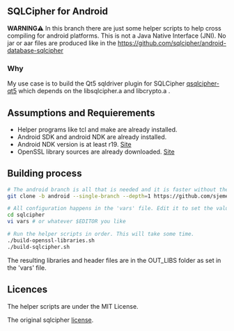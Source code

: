 ## SQLCipher for Android

**WARNING**:warning: In this branch there are just some helper scripts to help cross compiling for android platforms. This is not a Java Native Interface (JNI). No jar or aar files are produced like in the https://github.com/sqlcipher/android-database-sqlcipher

### Why

My use case is to build the Qt5 sqldriver plugin for SQLCipher [qsqlcipher-qt5](https://github.com/sjemens/qsqlcipher-qt5) which depends on the libsqlcipher.a and libcrypto.a .

## Assumptions and Requierements

 - Helper programs like tcl and make are already installed.
 - Android SDK and android NDK are already installed.
 - Android NDK version is at least r19. [Site](https://developer.android.com/ndk/downloads/)
 - OpenSSL library sources are already downloaded. [Site](https://www.openssl.org/source/)
 
## Building process

```bash
# The android branch is all that is needed and it is faster without the commit history
git clone -b android --single-branch --depth=1 https://github.com/sjemens/sqlcipher.git

# All configuration happens in the 'vars' file. Edit it to set the values that make sense to your development enviroment.
cd sqlcipher
vi vars # or whatever $EDITOR you like

# Run the helper scripts in order. This will take some time.
./build-openssl-libraries.sh
./build-sqlcipher.sh
```

The resulting libraries and header files are in the OUT_LIBS folder as set in the 'vars' file.

## Licences

The helper scripts are under the MIT License.

The original sqlcipher [license](https://github.com/sqlcipher/sqlcipher/blob/master/LICENSE).
